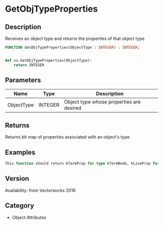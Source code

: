# GetObjTypeProperties

## Description
Receives an object type and returns the properties of that object type

```pascal
FUNCTION GetObjTypeProperties(ObjectType : INTEGER) : INTEGER;
```

```python

def vs.GetObjTypeProperties(ObjectType):
    return INTEGER
```

## Parameters
|Name|Type|Description|
|---|---|---|
|ObjectType|INTEGER|Object type whose properties are desired|

## Returns
Returns bit map of properties associated with an object's type

## Examples
```pascal
This function should return kTermProp for type kTermNode, kLineProp for kLineNode and so on for all existing object types that are defined in Objs.TDType.h.
```

## Version
Availability: from Vectorworks 2018
## Category
* Object Attributes

